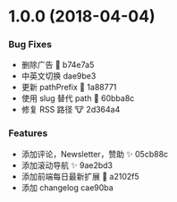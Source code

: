 <a name="1.0.0"></a>
# 1.0.0 (2018-04-04)


### Bug Fixes

* 删除广告 :bug: b74e7a5
* 中英文切换 dae9be3
* 更新 pathPrefix :bug: 1a88771
* 使用 slug 替代 path :mushroom: 60bba8c
* 修复 RSS 路径 :cow: 2d364a4


### Features

* 添加评论，Newsletter，赞助 :sparkles: 05cb88c
* 添加滚动导航 :sparkles: 9ae2bd3
* 添加前端每日最新扩展 :kiss: a2102f5
* 添加 changelog cae90ba



